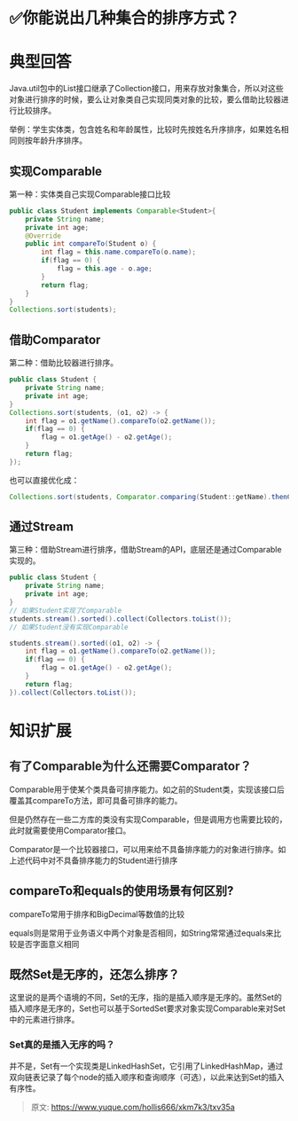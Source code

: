 # ✅你能说出几种集合的排序方式？

# 典型回答
Java.util包中的List接口继承了Collection接口，用来存放对象集合，所以对这些对象进行排序的时候，要么让对象类自己实现同类对象的比较，要么借助比较器进行比较排序。



举例：学生实体类，包含姓名和年龄属性，比较时先按姓名升序排序，如果姓名相同则按年龄升序排序。

## 实现Comparable
第一种：实体类自己实现Comparable接口比较

```java
public class Student implements Comparable<Student>{ 
    private String name; 
    private int age; 
    @Override 
    public int compareTo(Student o) {
        int flag = this.name.compareTo(o.name); 
        if(flag == 0) { 
        	flag = this.age - o.age; 
        } 
        return flag; 
    } 
}
Collections.sort(students);
```

## 借助Comparator
第二种：借助比较器进行排序。

```java
public class Student { 
    private String name; 
	private int age; 
}
Collections.sort(students, (o1, o2) -> {
	int flag = o1.getName().compareTo(o2.getName()); 
    if(flag == 0) { 
        flag = o1.getAge() - o2.getAge(); 
    } 
    return flag; 
}); 
```



也可以直接优化成：



```java
Collections.sort(students, Comparator.comparing(Student::getName).thenComparingInt(Student::getAge));
```

## 通过Stream
第三种：借助Stream进行排序，借助Stream的API，底层还是通过Comparable实现的。

```java
public class Student { 
    private String name; 
	private int age; 
}
// 如果Student实现了Comparable
students.stream().sorted().collect(Collectors.toList());
// 如果Student没有实现Comparable

students.stream().sorted((o1, o2) -> {
	int flag = o1.getName().compareTo(o2.getName()); 
    if(flag == 0) { 
        flag = o1.getAge() - o2.getAge(); 
    } 
    return flag; 
}).collect(Collectors.toList());
```

# 知识扩展
## **<font style="color:rgb(38, 38, 38);">有了Comparable为什么还需要Comparator？</font>**
Comparable用于使某个类具备可排序能力。如之前的Student类，实现该接口后覆盖其compareTo方法，即可具备可排序的能力。

但是仍然存在一些二方库的类没有实现Comparable，但是调用方也需要比较的，此时就需要使用Comparator接口。

Comparator是一个比较器接口，可以用来给不具备排序能力的对象进行排序。如上述代码中对不具备排序能力的Student进行排序

## compareTo和equals的使用场景有何区别?
compareTo常用于排序和BigDecimal等数值的比较

equals则是常用于业务语义中两个对象是否相同，如String常常通过equals来比较是否字面意义相同

## 既然Set是无序的，还怎么排序？
这里说的是两个语境的不同，Set的无序，指的是插入顺序是无序的。虽然Set的插入顺序是无序的，Set也可以基于SortedSet要求对象实现Comparable来对Set中的元素进行排序。

### Set真的是插入无序的吗？
并不是，Set有一个实现类是LinkedHashSet，它引用了LinkedHashMap，通过双向链表记录了每个node的插入顺序和查询顺序（可选），以此来达到Set的插入有序性。



> 原文: <https://www.yuque.com/hollis666/xkm7k3/txv35a>